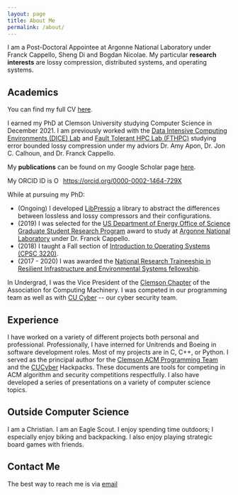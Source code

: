 ```yaml
---
layout: page
title: About Me
permalink: /about/
---
```


I am a Post-Doctoral Appointee at Argonne National Laboratory under Franck Cappello, Sheng Di and Bogdan Nicolae.
My particular **research interests** are lossy compression, distributed systems, and operating systems.

Academics
---------

You can find my full CV [here][cv].

I earned my PhD at Clemson University studying Computer Science in December 2021.
I am previously worked with the [Data Intensive Computing Environments (DICE) Lab][dice] and [Fault Tolerant HPC Lab (FTHPC)][fthpc] studying error bounded lossy compression under my adviors Dr. Amy Apon, Dr. Jon C. Calhoun, and Dr. Franck Cappello.

My **publications** can be found on my Google Scholar page [here][googlescholar].

<div itemscope itemtype="https://schema.org/Person">My ORCID ID is <a itemprop="sameAs" content="https://orcid.org/0000-0002-1464-729X" href="https://orcid.org/0000-0002-1464-729X" target="orcid.widget" rel="me noopener noreferrer" style="vertical-align:top;"><img src="https://orcid.org/sites/default/files/images/orcid_16x16.png" style="width:1em;margin-right:.5em;" alt="ORCID iD icon">https://orcid.org/0000-0002-1464-729X</a></div>


While at pursuing my PhD:

+ (Ongoing) I developed [LibPressio][libpressio] a library to abstract the differences between lossless and lossy compressors and their configurations.
+ (2019) I was selected for the [US Department of Energy Office of Science Graduate Student Research Program][scgsr] award to study at [Argonne National Laboratory][argonne] under Dr. Franck Cappello.
+ (2018) I taught a Fall section of [Introduction to Operating Systems (CPSC 3220)][cpsc3220].
+ (2017 - 2020) I was awarded the [National Research Traineeship in Resilient Infrastructure and Environmental Systems fellowship][ries].

In Undergrad, I was the Vice President of the [Clemson Chapter][clemsonacm] of the Association for Computing Machinery.
I was competed in our programming team as well as with [CU Cyber][cucyber] -- our cyber security team.  

Experience
----------

I have worked on a variety of different projects both personal and professional.
Professionally, I have interned for Unitrends and Boeing in software development roles.
Most of my projects are in C, C++, or Python.
I served as the principal author for the [Clemson ACM Programming Team][acm-hp] and the [CUCyber][cyber-hp] Hackpacks.
These documents are tools for competing in ACM algorithm and security competitions respectfully.
I also have developed a series of presentations on a variety of computer science topics.


Outside Computer Science
------------------------

I am a Christian.
I am an Eagle Scout.
I enjoy spending time outdoors; I especially enjoy biking and backpacking.
I also enjoy playing strategic board games with friends.

Contact Me
--------

The best way to reach me is via [email][email]

[cv]: /static/cv.pdf
[clemsonacm]: https://www.cs.clemson.edu/acm
[dice]: https://www.cs.clemson.edu/dice
[cucyber]: https://cucyber.net
[acm-hp]: https://github.com/clemsonacm/hackpack
[cyber-hp]: https://github.com/cucyber/defense-hackpack
[email]: mailto:rr.underwood94@gmail.com
[fthpc]: http://jonccal.people.clemson.edu/research.php
[googlescholar]: https://scholar.google.com/citations?user=GbhfWUIAAAAJ&hl=en
[ries]: https://www.clemson.edu/academics/programs/ries/index.html
[scgsr]: https://science.osti.gov/wdts/scgsr
[libpressio]: https://robertu94.github.io/libpressio/
[argonne]: https://www.anl.gov/
[cpsc3220]: https://robertu94.github.io/cpsc3220-f18/
